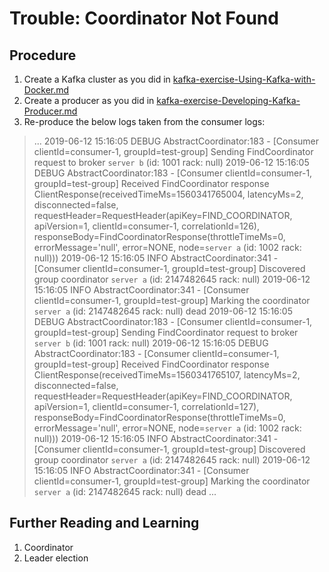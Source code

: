 # Trouble: Coordinator Not Found
  
## Procedure  
  
 1. Create a Kafka cluster as you did in [kafka-exercise-Using-Kafka-with-Docker.md](https://github.com/jaceklaskowski/kafka-workshop/blob/master/exercises/kafka-exercise-Using-Kafka-with-Docker.md "kafka-exercise-Using-Kafka-with-Docker.md")
 2. Create a producer as you did in [kafka-exercise-Developing-Kafka-Producer.md](https://github.com/jaceklaskowski/kafka-workshop/blob/master/exercises/kafka-exercise-Developing-Kafka-Producer.md "kafka-exercise-Developing-Kafka-Producer.md")
 3.  Re-produce the below logs taken from the consumer logs:
>...
>2019-06-12 15:16:05 DEBUG AbstractCoordinator:183 - [Consumer clientId=consumer-1, groupId=test-group] Sending FindCoordinator request to broker `server b` (id: 1001 rack: null)
2019-06-12 15:16:05 DEBUG AbstractCoordinator:183 - [Consumer clientId=consumer-1, groupId=test-group] Received FindCoordinator response ClientResponse(receivedTimeMs=1560341765004, latencyMs=2, disconnected=false, requestHeader=RequestHeader(apiKey=FIND_COORDINATOR, apiVersion=1, clientId=consumer-1, correlationId=126), responseBody=FindCoordinatorResponse(throttleTimeMs=0, errorMessage='null', error=NONE, node=`server a` (id: 1002 rack: null)))
2019-06-12 15:16:05 INFO  AbstractCoordinator:341 - [Consumer clientId=consumer-1, groupId=test-group] Discovered group coordinator `server a` (id: 2147482645 rack: null)
2019-06-12 15:16:05 INFO  AbstractCoordinator:341 - [Consumer clientId=consumer-1, groupId=test-group] Marking the coordinator `server a` (id: 2147482645 rack: null) dead
2019-06-12 15:16:05 DEBUG AbstractCoordinator:183 - [Consumer clientId=consumer-1, groupId=test-group] Sending FindCoordinator request to broker `server b` (id: 1001 rack: null)
2019-06-12 15:16:05 DEBUG AbstractCoordinator:183 - [Consumer clientId=consumer-1, groupId=test-group] Received FindCoordinator response ClientResponse(receivedTimeMs=1560341765107, latencyMs=2, disconnected=false, requestHeader=RequestHeader(apiKey=FIND_COORDINATOR, apiVersion=1, clientId=consumer-1, correlationId=127), responseBody=FindCoordinatorResponse(throttleTimeMs=0, errorMessage='null', error=NONE, node=`server a` (id: 1002 rack: null)))
2019-06-12 15:16:05 INFO  AbstractCoordinator:341 - [Consumer clientId=consumer-1, groupId=test-group] Discovered group coordinator `server a` (id: 2147482645 rack: null)
2019-06-12 15:16:05 INFO  AbstractCoordinator:341 - [Consumer clientId=consumer-1, groupId=test-group] Marking the coordinator `server a` (id: 2147482645 rack: null) dead
>...

## Further Reading and Learning
 1. Coordinator
 2. Leader election